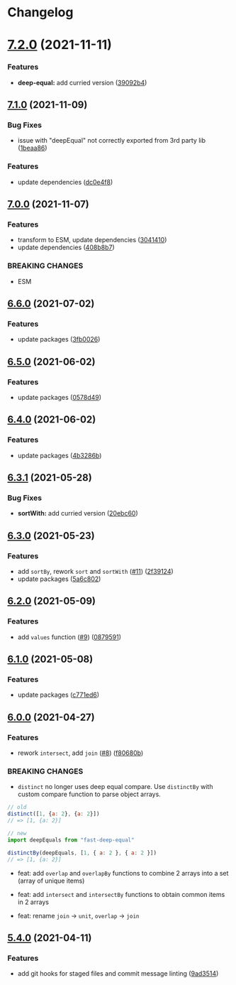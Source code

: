 # Changelog

# [7.2.0](https://github.com/asd-xiv/m/compare/v7.1.0...v7.2.0) (2021-11-11)


### Features

* **deep-equal:** add curried version ([39092b4](https://github.com/asd-xiv/m/commit/39092b480bea270e5d9de6e2f3de34014c77bb8e))

## [7.1.0](https://github.com/asd-xiv/m/compare/v7.0.0...v7.1.0) (2021-11-09)

### Bug Fixes

* issue with "deepEqual" not correctly exported from 3rd party lib ([1beaa86](https://github.com/asd-xiv/m/commit/1beaa869dfb414b625597bfca932d14f99b72907))

### Features

* update dependencies ([dc0e4f8](https://github.com/asd-xiv/m/commit/dc0e4f838a5e2840e3338ea45c539146b333f41a))

## [7.0.0](https://github.com/asd-xiv/m/compare/v6.6.0...v7.0.0) (2021-11-07)

### Features

* transform to ESM, update dependencies ([3041410](https://github.com/asd-xiv/m/commit/304141016fbbcab789f06335361450700b6d6261))
* update dependencies ([408b8b7](https://github.com/asd-xiv/m/commit/408b8b77a7c6ce38264dd74490639b8efc71612d))

### BREAKING CHANGES

* ESM

## [6.6.0](https://github.com/asd-xiv/m/compare/v6.5.0...v6.6.0) (2021-07-02)

### Features

* update packages ([3fb0026](https://github.com/asd-xiv/m/commit/3fb0026178a6d2c9028e3cd5c52f27f5b2ed460a))

## [6.5.0](https://github.com/asd-xiv/m/compare/v6.4.0...v6.5.0) (2021-06-02)

### Features

* update packages ([0578d49](https://github.com/asd-xiv/m/commit/0578d497e7eeb8efc0834acfa0a3387cc4a586e8))

## [6.4.0](https://github.com/asd-xiv/m/compare/v6.3.1...v6.4.0) (2021-06-02)

### Features

* update packages ([4b3286b](https://github.com/asd-xiv/m/commit/4b3286b88a508259285f86b49de56ced9269a425))

## [6.3.1](https://github.com/asd-xiv/m/compare/v6.3.0...v6.3.1) (2021-05-28)

### Bug Fixes

* **sortWith:** add curried version ([20ebc60](https://github.com/asd-xiv/m/commit/20ebc60ea0a7152fdfe79e609543af87bcb144c5))

## [6.3.0](https://github.com/asd-xiv/m/compare/v6.2.0...v6.3.0) (2021-05-23)

### Features

* add `sortBy`, rework `sort` and `sortWith` ([#11](https://github.com/asd-xiv/m/issues/11)) ([2f39124](https://github.com/asd-xiv/m/commit/2f391242516027a8d8c9639666ea83f148004728))
* update packages ([5a6c802](https://github.com/asd-xiv/m/commit/5a6c802c6a3f0e21f711355b359772b9d4652d1a))

## [6.2.0](https://github.com/asd-xiv/m/compare/v6.1.0...v6.2.0) (2021-05-09)

### Features

* add `values` function ([#9](https://github.com/asd-xiv/m/issues/9)) ([0879591](https://github.com/asd-xiv/m/commit/0879591da97348e37f62972d42eff3fa04f1686a))

## [6.1.0](https://github.com/asd-xiv/m/compare/v6.0.0...v6.1.0) (2021-05-08)

### Features

* update packages ([c771ed6](https://github.com/asd-xiv/m/commit/c771ed61489e1ab505e82655e28b86ba96d363c2))

## [6.0.0](https://github.com/asd-xiv/m/compare/v5.4.0...v6.0.0) (2021-04-27)

### Features

* rework `intersect`, add `join` ([#8](https://github.com/asd-xiv/m/issues/8)) ([f80680b](https://github.com/asd-xiv/m/commit/f80680b4610ac58d5bc0b45ac205ec2d7e4fee08))

### BREAKING CHANGES

* `distinct` no longer uses deep equal compare. Use `distinctBy` with custom
compare function to parse object arrays.

```js
// old
distinct([1, {a: 2}, {a: 2}])
// => [1, {a: 2}]

// new
import deepEquals from "fast-deep-equal"

distinctBy(deepEquals, [1, { a: 2 }, { a: 2 }])
// => [1, {a: 2}]
```

* feat: add `overlap` and `overlapBy` functions to combine 2 arrays into a set (array of unique items)

* feat: add `intersect` and `intersectBy` functions to obtain common items in 2 arrays

* feat: rename `join` -> `unit`, `overlap` -> `join`

## [5.4.0](https://github.com/asd-xiv/m/compare/v5.3.0...v5.4.0) (2021-04-11)

### Features

* add git hooks for staged files and commit message linting ([9ad3514](https://github.com/asd-xiv/m/commit/9ad3514a850f80d1cc0d67af538aed8e2f2dd949))
